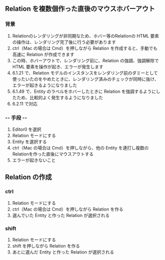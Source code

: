 ## Relation を複数個作った直後のマウスホバーアウト

### 背景

1.  Relationのレンダリングが非同期なため、ホバー等のRelationの HTML 要素の操作は、レンダリング完了後に行う必要があります
2.  ctrl（Mac の場合は Cmd）を押しながら Relation を作成すると、手動でも高速に Relation が作成できます
3.  この時、ホバーアウトで、レンダリング前に、Relation の強調、強調解除で HTML 要素を操作が起き、エラーが発生します
4.  6.1.21 で、Relation モデルのインスタンスをレンダリング前のダミーとして使ったいたのをやめたときに、レンダリング済みのチェックが同時に抜け、エラーが起きるようになりました
5.  6.1.49 で、Entity のラベルをホバーしたときに Relation を強調するようにしたため、比較的よく発生するようになりました
6.  6.2.11 で対応

### -- 手段 --

1.  Editor0 を選択
2.  Relation モードにする
3.  Entity を選択する
4.  ctrl（Mac の場合は Cmd）を押しながら、他の Entity を連打し複数のRelationを作った直後にマウスアウトする
5.  エラーが起きないこと

## Relation の作成

### ctrl

1.  Relation モードにする
2.  ctrl（Mac の場合は Cmd）を押しながら Relation を作る
3.  選んでいた Entity と作った Relation が選択される

### shift

1.  Relation モードにする
2.  shift を押しながら Relation を作る
3.  あとに選んだ Entity と作った Relation が選択される
